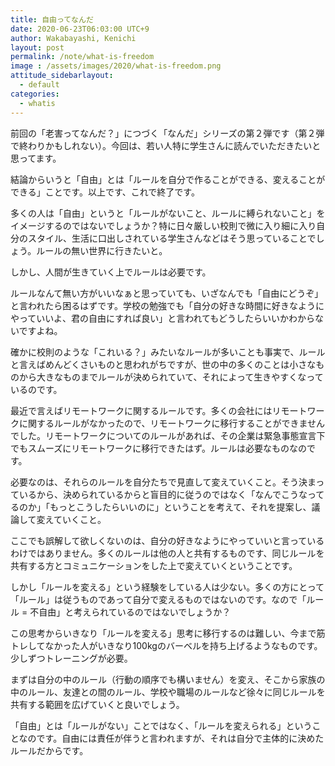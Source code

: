 ```yaml
---
title: 自由ってなんだ
date: 2020-06-23T06:03:00 UTC+9
author: Wakabayashi, Kenichi
layout: post
permalink: /note/what-is-freedom
image : /assets/images/2020/what-is-freedom.png
attitude_sidebarlayout:
  - default
categories:
  - whatis
---
```

前回の「老害ってなんだ？」につづく「なんだ」シリーズの第２弾です（第２弾で終わりかもしれない）。今回は、若い人特に学生さんに読んでいただきたいと思ってます。

結論からいうと「自由」とは「ルールを自分で作ることができる、変えることができる」ことです。以上です、これで終了です。

多くの人は「自由」というと「ルールがないこと、ルールに縛られないこと」をイメージするのではないでしょうか？特に日々厳しい校則で微に入り細に入り自分のスタイル、生活に口出しされている学生さんなどはそう思っていることでしょう。ルールの無い世界に行きたいと。

しかし、人間が生きていく上でルールは必要です。

ルールなんて無い方がいいなぁと思っていても、いざなんでも「自由にどうぞ」と言われたら困るはずです。学校の勉強でも「自分の好きな時間に好きなようにやっていいよ、君の自由にすれば良い」と言われてもどうしたらいいかわからないですよね。

確かに校則のような「これいる？」みたいなルールが多いことも事実で、ルールと言えばめんどくさいものと思われがちですが、世の中の多くのことは小さなものから大きなものまでルールが決められていて、それによって生きやすくなっているのです。

最近で言えばリモートワークに関するルールです。多くの会社にはリモートワークに関するルールがなかったので、リモートワークに移行することができませんでした。リモートワークについてのルールがあれば、その企業は緊急事態宣言下でもスムーズにリモートワークに移行できたはず。ルールは必要なものなのです。

必要なのは、それらのルールを自分たちで見直して変えていくこと。そう決まっているから、決められているからと盲目的に従うのではなく「なんでこうなってるのか」「もっとこうしたらいいのに」ということを考えて、それを提案し、議論して変えていくこと。

ここでも誤解して欲しくないのは、自分の好きなようにやっていいと言っているわけではありません。多くのルールは他の人と共有するものです、同じルールを共有する方とコミュニケーションをした上で変えていくということです。

しかし「ルールを変える」という経験をしている人は少ない。多くの方にとって「ルール」は従うものであって自分で変えるものではないのです。なので「ルール = 不自由」と考えられているのではないでしょうか？

この思考からいきなり「ルールを変える」思考に移行するのは難しい、今まで筋トレしてなかった人がいきなり100kgのバーベルを持ち上げるようなものです。少しずつトレーニングが必要。

まずは自分の中のルール（行動の順序でも構いません）を変え、そこから家族の中のルール、友達との間のルール、学校や職場のルールなど徐々に同じルールを共有する範囲を広げていくと良いでしょう。

「自由」とは「ルールがない」ことではなく、「ルールを変えられる」ということなのです。自由には責任が伴うと言われますが、それは自分で主体的に決めたルールだからです。